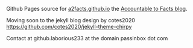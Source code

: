 Github Pages source for [a2facts.github.io](https://a2facts.github.io/) the [Accountable to Facts blog](https://a2facts.github.io/).

Moving soon to the jekyll blog design by cotes2020 https://github.com/cotes2020/jekyll-theme-chirpy

Contact at github.laborious233 at the domain passinbox dot com

